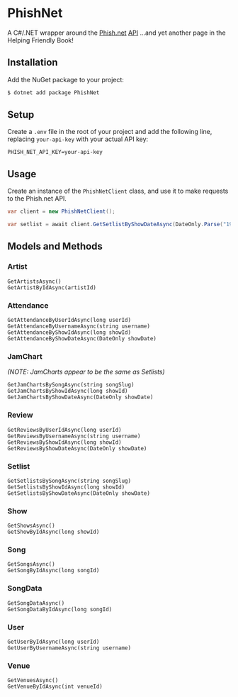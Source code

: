 # PhishNet
A C#/.NET wrapper around the [Phish.net](https://phish.net) [API](https://docs.phish.net/) ...and yet another page in the Helping Friendly Book!

## Installation
Add the NuGet package to your project:
```bash
$ dotnet add package PhishNet
```

## Setup
Create a `.env` file in the root of your project and add the following line, replacing `your-api-key` with your actual API key:
```env
PHISH_NET_API_KEY=your-api-key
```

## Usage
Create an instance of the `PhishNetClient` class, and use it to make requests to the Phish.net API.
```csharp
var client = new PhishNetClient();
```
```csharp
var setlist = await client.GetSetlistByShowDateAsync(DateOnly.Parse("1998-07-29"));
```

## Models and Methods

### Artist
    GetArtistsAsync()
    GetArtistByIdAsync(artistId)

### Attendance
    GetAttendanceByUserIdAsync(long userId)
    GetAttendanceByUsernameAsync(string username)
    GetAttendanceByShowIdAsync(long showId)
    GetAttendanceByShowDateAsync(DateOnly showDate)

### JamChart
_(NOTE: JamCharts appear to be the same as Setlists)_

    GetJamChartsBySongAsync(string songSlug)
    GetJamChartsByShowIdAsync(long showId)
    GetJamChartsByShowDateAsync(DateOnly showDate)

### Review
    GetReviewsByUserIdAsync(long userId)
    GetReviewsByUsernameAsync(string username)
    GetReviewsByShowIdAsync(long showId)
    GetReviewsByShowDateAsync(DateOnly showDate)

### Setlist
    GetSetlistsBySongAsync(string songSlug)
    GetSetlistsByShowIdAsync(long showId)
    GetSetlistsByShowDateAsync(DateOnly showDate)

### Show
    GetShowsAsync()
    GetShowByIdAsync(long showId)

### Song
    GetSongsAsync()
    GetSongByIdAsync(long songId)

### SongData
    GetSongDataAsync()
    GetSongDataByIdAsync(long songId)

### User
    GetUserByIdAsync(long userId)
    GetUserByUsernameAsync(string username)

### Venue
    GetVenuesAsync()
    GetVenueByIdAsync(int venueId)

